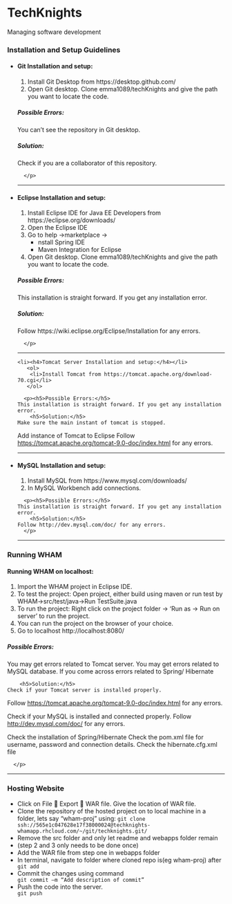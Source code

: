 # TechKnights
Managing software development
<h3>Installation and Setup Guidelines</h3>
<ul>
<li><h4>Git Installation and setup:</h4></li>
      <ol>
        <li>Install Git Desktop from https://desktop.github.com/ </li>
        <li>Open Git desktop. Clone emma1089/techKnights and give the path you want to locate the code.</li>
      </ol>
      <p><h5>Possible Errors:</h5>
    You can’t see the repository in Git desktop.
        <h5>Solution:</h5>
    Check if you are a collaborator of this repository.
    
      </p>
<hr>
<li><h4>Eclipse Installation and setup:</h4></li>
       <ol>
        <li>Install Eclipse IDE for Java EE Developers from https://eclipse.org/downloads/ </li>
        <li>Open the Eclipse IDE</li>
        <li>Go to help ->marketplace ->
            <ul>
                  <li>nstall Spring IDE</li>
                  <li>Maven Integration for Eclipse</li>
            </ul>
        </li>
        <li>Open Git desktop. Clone emma1089/techKnights and give the path you want to locate the code.</li>
      </ol>
      <p><h5>Possible Errors:</h5>
    This installation is straight forward. If you get any installation error.
        <h5>Solution:</h5>
    Follow https://wiki.eclipse.org/Eclipse/Installation for any errors.
    
      </p>
<hr>
    
    <li><h4>Tomcat Server Installation and setup:</h4></li>
       <ol>
        <li>Install Tomcat from https://tomcat.apache.org/download-70.cgi</li>
       </ol>

      <p><h5>Possible Errors:</h5>
    This installation is straight forward. If you get any installation error.
        <h5>Solution:</h5>
    Make sure the main instant of tomcat is stopped.
Add instance of Tomcat to Eclipse
Follow https://tomcat.apache.org/tomcat-9.0-doc/index.html for any errors.
      </p>
<hr>      

<li><h4>MySQL Installation and setup:</h4></li>
      <ol>
        <li>Install MySQL from https://www.mysql.com/downloads/  </li>
        <li>In MySQL Workbench add connections.</li>
      </ol>

      <p><h5>Possible Errors:</h5>
    This installation is straight forward. If you get any installation error.
        <h5>Solution:</h5>
    Follow http://dev.mysql.com/doc/ for any errors.
      </p>
<hr>     

</ul>
<h3>Running WHAM</h3>
<h4>Running WHAM on localhost:</h4>
<ol>
      <li>Import the WHAM project in Eclipse IDE. </li>
      <li>To test the project: Open project, either build using maven or run test by WHAM->src/test/java->Run TestSuite.java</li>
      <li>To run the project: Right click on the project folder -> ‘Run as -> Run on server’ to run the project.</li>
      <li>You can run the project on the browser of your choice.</li>
      <li>Go to localhost http://localhost:8080/</li>
</ol>

<p><h5>Possible Errors:</h5>
    You may get errors related to Tomcat server.
You may get errors related to MySQL database.
If you come across errors related to Spring/ Hibernate

        <h5>Solution:</h5>
    Check if your Tomcat server is installed properly.
Follow https://tomcat.apache.org/tomcat-9.0-doc/index.html for any errors.

Check if your MySQL is installed and connected properly. 
Follow http://dev.mysql.com/doc/ for any errors.

Check the installation of Spring/Hibernate
Check the pom.xml file for username, password and connection details.
Check the hibernate.cfg.xml file

      </p>
<hr>    
<h3>Hosting Website</h3>
<ul>
      <li>Click on File  Export  WAR file. Give the location of WAR file.</li>
      <li>Clone the repository of the hosted project on to local machine in a folder, lets say “wham-proj” using:
      <code>git clone ssh://565e1c047628e17f38000024@techknights-whamapp.rhcloud.com/~/git/techknights.git/</code>
      </li>
      <li>Remove the src folder and only let readme and webapps folder remain</li>
      <li>(step 2 and 3 only needs to be done once)</li>
      <li>Add the WAR file from step one in webapps folder</li>
      <li>In terminal, navigate to folder where cloned repo is(eg wham-proj) after</li>
            <code>git add</code>
      <li>Commit the changes using command </li>
            <code>git commit –m “Add description of commit”</code>
      <li>Push the code into the server.</li>
            <code>git push</code>
</ul>
